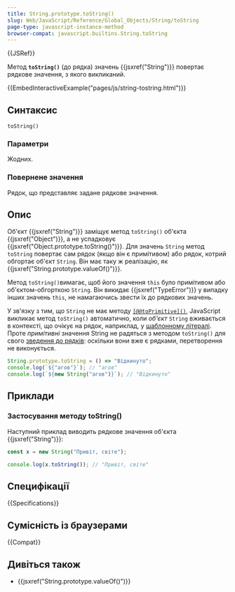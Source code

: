 ```yaml
---
title: String.prototype.toString()
slug: Web/JavaScript/Reference/Global_Objects/String/toString
page-type: javascript-instance-method
browser-compat: javascript.builtins.String.toString
---
```


{{JSRef}}

Метод **`toString()`** (до рядка) значень {{jsxref("String")}} повертає рядкове значення, з якого викликаний.

{{EmbedInteractiveExample("pages/js/string-tostring.html")}}

## Синтаксис

```js-nolint
toString()
```

### Параметри

Жодних.

### Повернене значення

Рядок, що представляє задане рядкове значення.

## Опис

Об'єкт {{jsxref("String")}} заміщує метод `toString()` об'єкта {{jsxref("Object")}}, а не успадковує {{jsxref("Object.prototype.toString()")}}. Для значень `String` метод `toString` повертає сам рядок (якщо він є примітивом) або рядок, котрий обгортає об'єкт `String`. Він має таку ж реалізацію, як {{jsxref("String.prototype.valueOf()")}}.

Метод `toString()`вимагає, щоб його значення `this` було примітивом або об'єктом-обгорткою `String`. Він викидає {{jsxref("TypeError")}} у випадку інших значень `this`, не намагаючись звести їх до рядкових значень.

У зв'язку з тим, що `String` не має методу [`[@@toPrimitive]()`](/uk/docs/Web/JavaScript/Reference/Global_Objects/Symbol/toPrimitive), JavaScript викликає метод `toString()` автоматично, коли _об'єкт_ `String` вживається в контексті, що очікує на рядок, наприклад, у [шаблонному літералі](/uk/docs/Web/JavaScript/Reference/Template_literals). Проте _примітивні_ значення String не радяться з методом `toString()` для свого [зведення до рядків](/uk/docs/Web/JavaScript/Reference/Global_Objects/String#zvedennia-do-riadka): оскільки вони вже є рядками, перетворення не виконується.

```js
String.prototype.toString = () => "Відкинуто";
console.log(`${"агов"}`); // "агов"
console.log(`${new String("агов")}`); // "Відкинуто"
```

## Приклади

### Застосування методу toString()

Наступний приклад виводить рядкове значення об'єкта {{jsxref("String")}}:

```js
const x = new String("Привіт, світе");

console.log(x.toString()); // "Привіт, світе"
```

## Специфікації

{{Specifications}}

## Сумісність із браузерами

{{Compat}}

## Дивіться також

- {{jsxref("String.prototype.valueOf()")}}
